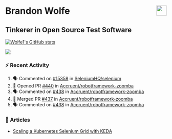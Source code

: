 Brandon Wolfe <a href="https://www.linkedin.com/in/brandon-wolfe1" target="_blank" rel="noreferrer"><img src="https://raw.githubusercontent.com/danielcranney/readme-generator/main/public/icons/socials/linkedin.svg" width="32" height="32" align="right"/></a>
==============================
Tinkerer in Open Source Test Software
-----------------------------

<p align="left"><a href="http://www.github.com/Wolfe1"><img src="https://github-readme-stats.vercel.app/api?username=Wolfe1&show_icons=true&hide=&count_private=true&title_color=0891b2&text_color=ffffff&icon_color=0891b2&bg_color=1c1917&hide_border=true&show_icons=true" alt="Wolfe1's GitHub stats" /></a></p>
<p align="left"><a href="http://www.github.com/Wolfe1"><img src="https://github-readme-streak-stats.herokuapp.com/?user=Wolfe1&stroke=ffffff&background=1c1917&ring=0891b2&fire=0891b2&currStreakNum=ffffff&currStreakLabel=0891b2&sideNums=ffffff&sideLabels=ffffff&dates=ffffff&hide_border=true" /></a></p>

### :zap: Recent Activity
<!--START_SECTION:activity-->
1. 🗣 Commented on [#15358](https://github.com/SeleniumHQ/selenium/issues/15358#issuecomment-2706886930) in [SeleniumHQ/selenium](https://github.com/SeleniumHQ/selenium)
2. 💪 Opened PR [#440](https://github.com/Accruent/robotframework-zoomba/pull/440) in [Accruent/robotframework-zoomba](https://github.com/Accruent/robotframework-zoomba)
3. 🗣 Commented on [#438](https://github.com/Accruent/robotframework-zoomba/pull/438#issuecomment-2686217719) in [Accruent/robotframework-zoomba](https://github.com/Accruent/robotframework-zoomba)
4. 🎉 Merged PR [#437](https://github.com/Accruent/robotframework-zoomba/pull/437) in [Accruent/robotframework-zoomba](https://github.com/Accruent/robotframework-zoomba)
5. 🗣 Commented on [#438](https://github.com/Accruent/robotframework-zoomba/pull/438#issuecomment-2682657702) in [Accruent/robotframework-zoomba](https://github.com/Accruent/robotframework-zoomba)
<!--END_SECTION:activity-->

### :newspaper: Articles
- [Scaling a Kubernetes Selenium Grid with KEDA](https://www.linkedin.com/pulse/scaling-kubernetes-selenium-grid-keda-brandon-wolfe)
